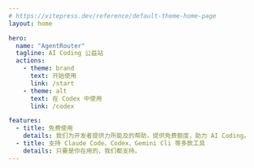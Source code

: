 ```yaml
---
# https://vitepress.dev/reference/default-theme-home-page
layout: home

hero:
  name: "AgentRouter"
  tagline: AI Coding 公益站
  actions:
    - theme: brand
      text: 开始使用
      link: /start
    - theme: alt
      text: 在 Codex 中使用
      link: /codex

features:
  - title: 免费使用
    details: 我们为开发者提供力所能及的帮助，提供免费额度，助力 AI Coding。
  - title: 支持 Claude Code、Codex、Gemini Cli 等多款工具
    details: 只要是你在用的，我们都支持。
---
```

